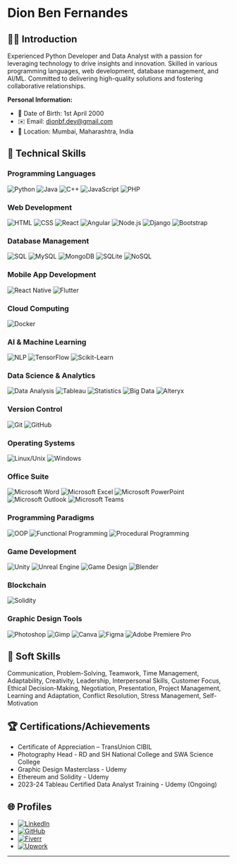 # Dion Ben Fernandes

## 👨‍💻 Introduction
Experienced Python Developer and Data Analyst with a passion for leveraging technology to drive insights and innovation. Skilled in various programming languages, web development, database management, and AI/ML. Committed to delivering high-quality solutions and fostering collaborative relationships.

<!--![Dion Ben Fernandes](https://your-image-url-here)-->

**Personal Information:**
- 📅 Date of Birth: 1st April 2000
- ✉️ Email: dionbf.dev@gmail.com
- 📍 Location: Mumbai, Maharashtra, India

## 💼 Technical Skills
### Programming Languages
![Python](https://img.shields.io/badge/-Python-blue) ![Java](https://img.shields.io/badge/-Java-red) ![C++](https://img.shields.io/badge/-C%2B%2B-blueviolet) ![JavaScript](https://img.shields.io/badge/-JavaScript-yellow) ![PHP](https://img.shields.io/badge/-PHP-purple)

### Web Development
![HTML](https://img.shields.io/badge/-HTML-orange) ![CSS](https://img.shields.io/badge/-CSS-blue) ![React](https://img.shields.io/badge/-React-blue) ![Angular](https://img.shields.io/badge/-Angular-red) ![Node.js](https://img.shields.io/badge/-Node.js-green) ![Django](https://img.shields.io/badge/-Django-blue) ![Bootstrap](https://img.shields.io/badge/-Bootstrap-purple)

### Database Management
![SQL](https://img.shields.io/badge/-SQL-orange) ![MySQL](https://img.shields.io/badge/-MySQL-blue) ![MongoDB](https://img.shields.io/badge/-MongoDB-green) ![SQLite](https://img.shields.io/badge/-SQLite-blue) ![NoSQL](https://img.shields.io/badge/-NoSQL-orange)

### Mobile App Development
![React Native](https://img.shields.io/badge/-React_Native-blue) ![Flutter](https://img.shields.io/badge/-Flutter-blue)

### Cloud Computing
![Docker](https://img.shields.io/badge/-Docker-blue)

### AI & Machine Learning
![NLP](https://img.shields.io/badge/-NLP-green) ![TensorFlow](https://img.shields.io/badge/-TensorFlow-orange) ![Scikit-Learn](https://img.shields.io/badge/-Scikit_Learn-blue)

### Data Science & Analytics
![Data Analysis](https://img.shields.io/badge/-Data_Analysis-blue) ![Tableau](https://img.shields.io/badge/-Tableau-orange) ![Statistics](https://img.shields.io/badge/-Statistics-blue) ![Big Data](https://img.shields.io/badge/-Big_Data-green) ![Alteryx](https://img.shields.io/badge/-Alteryx-blue)

### Version Control
![Git](https://img.shields.io/badge/-Git-orange) ![GitHub](https://img.shields.io/badge/-GitHub-blue)

### Operating Systems
![Linux/Unix](https://img.shields.io/badge/-Linux_Unix-orange) ![Windows](https://img.shields.io/badge/-Windows-blue)

### Office Suite
![Microsoft Word](https://img.shields.io/badge/-Microsoft_Word-blue) ![Microsoft Excel](https://img.shields.io/badge/-Microsoft_Excel-green) ![Microsoft PowerPoint](https://img.shields.io/badge/-Microsoft_PowerPoint-red) ![Microsoft Outlook](https://img.shields.io/badge/-Microsoft_Outlook-blue) ![Microsoft Teams](https://img.shields.io/badge/-Microsoft_Teams-blue)

### Programming Paradigms
![OOP](https://img.shields.io/badge/-OOP-blue) ![Functional Programming](https://img.shields.io/badge/-Functional_Programming-green) ![Procedural Programming](https://img.shields.io/badge/-Procedural_Programming-blue)

### Game Development
![Unity](https://img.shields.io/badge/-Unity-blue) ![Unreal Engine](https://img.shields.io/badge/-Unreal_Engine-green) ![Game Design](https://img.shields.io/badge/-Game_Design-blue) ![Blender](https://img.shields.io/badge/-Blender-orange)

### Blockchain
![Solidity](https://img.shields.io/badge/-Solidity-green)

### Graphic Design Tools
![Photoshop](https://img.shields.io/badge/-Photoshop-blue) ![Gimp](https://img.shields.io/badge/-Gimp-orange) ![Canva](https://img.shields.io/badge/-Canva-blue) ![Figma](https://img.shields.io/badge/-Figma-purple) ![Adobe Premiere Pro](https://img.shields.io/badge/-Adobe_Premiere_Pro-blue)

## 🌟 Soft Skills
Communication, Problem-Solving, Teamwork, Time Management, Adaptability, Creativity, Leadership, Interpersonal Skills, Customer Focus, Ethical Decision-Making, Negotiation, Presentation, Project Management, Learning and Adaptation, Conflict Resolution, Stress Management, Self-Motivation

## 🏆 Certifications/Achievements
- Certificate of Appreciation – TransUnion CIBIL
- Photography Head - RD and SH National College and SWA Science College
- Graphic Design Masterclass - Udemy
- Ethereum and Solidity - Udemy
- 2023-24 Tableau Certified Data Analyst Training - Udemy (Ongoing)

## 🌐 Profiles
- [![LinkedIn](https://img.shields.io/badge/LinkedIn-%230077B5.svg?logo=linkedin&logoColor=white)](https://in.linkedin.com/in/dion-ben-fernandes)
- [![GitHub](https://img.shields.io/badge/GitHub-%23121011.svg?logo=github&logoColor=white)](https://github.com/DionBenFernandes-Dev)
- [![Fiverr](https://img.shields.io/badge/Fiverr-%23B0DB43.svg?logo=fiverr&logoColor=white)](https://www.fiverr.com/dionbfdev)
- [![Upwork](https://img.shields.io/badge/Upwork-%2323077B5.svg?logo=upwork&logoColor=white)](https://www.upwork.com/freelancers/~01e9ef451892c34307?mp_source=share)


---

<!--
**DionBenFernandes-Dev/DionBenFernandes-Dev** is a ✨ _special_ ✨ repository because its `README.md` (this file) appears on your GitHub profile.

Here are some ideas to get you started:

- 🔭 I’m currently working on ...
- 🌱 I’m currently learning ...
- 👯 I’m looking to collaborate on ...
- 🤔 I’m looking for help with ...
- 💬 Ask me about ...
- 📫 How to reach me: ...
- 😄 Pronouns: ...
- ⚡ Fun fact: ...
-->
